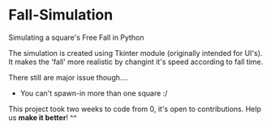 # Fall-Simulation
Simulating a square's Free Fall in Python

The simulation is created using Tkinter module (originally intended for UI's). <br />
It makes the 'fall' more realistic by changint it's speed according to fall time.<br />

There still are major issue though....
- You can't spawn-in more than one square :/

This project took two weeks to code from 0, it's open to contributions. Help us **make it better**! ^^
